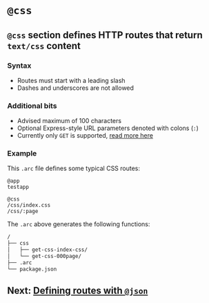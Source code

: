 # `@css`

## `@css` section defines HTTP routes that return `text/css` content

### Syntax

- Routes must start with a leading slash
- Dashes and underscores are not allowed

### Additional bits

- Advised maximum of 100 characters
- Optional Express-style URL parameters denoted with colons (`:`)
- Currently only `GET` is supported, [read more here](/intro/limits)

### Example

This `.arc` file defines some typical CSS routes:

```arc
@app
testapp

@css
/css/index.css
/css/:page
```

The `.arc` above generates the following functions:

```bash
/
├── css
│   ├── get-css-index-css/
│   └── get-css-000page/
├── .arc
└── package.json
```

## Next: [Defining routes with `@json`](/reference/json)

